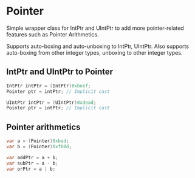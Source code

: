 # Pointer

Simple wrapper class for IntPtr and UIntPtr to add more pointer-related features such as Pointer Arithmetics.

Supports auto-boxing and auto-unboxing to IntPtr, UIntPtr. Also supports auto-boxing from other integer types, unboxing to other integer types.

## IntPtr and UIntPtr to Pointer

```csharp
IntPtr intPtr = (IntPtr)0xbeef;
Pointer ptr = intPtr; // Implicit cast
```

```csharp
UIntPtr intPtr = (UIntPtr)0xdead;
Pointer ptr = intPtr; // Implicit cast
```

## Pointer arithmetics

```csharp
var a = (Pointer)0xbad;
var b = (Pointer)0xf00d;

var addPtr = a + b;
var subPtr = a - b;
var orPtr = a | b;
```
